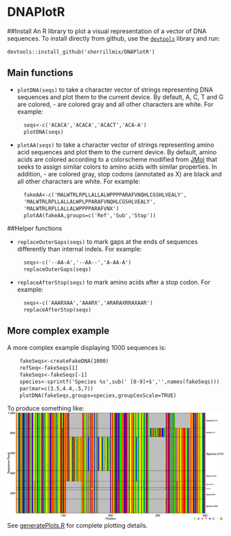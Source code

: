 # DNAPlotR
##Install
An R library to plot a visual representation of a vector of DNA sequences. To install directly from github, use the [<code>devtools</code>](https://github.com/hadley/devtools) library and run:
```
devtools::install_github('sherrillmix/DNAPlotR')
```

## Main functions
* <code>plotDNA(seqs)</code> to take a character vector of strings representing DNA sequences and plot them to the current device. By default, A, C, T and G are colored, - are colored gray and all other characters are white. For example:

        seqs<-c('ACACA','ACACA','ACACT','ACA-A')
        plotDNA(seqs)

* <code>plotAA(seqs)</code> to take a character vector of strings representing amino acid sequences and plot them to the current device. By default, amino acids are colored according to a colorscheme modified from [JMol](http://jmol.sourceforge.net/jscolors/) that seeks to assign similar colors to amino acids with similar properties. In addition, - are colored gray, stop codons (annotated as X) are black and all other characters are white. For example:

        fakeAA<-c('MALWTRLRPLLALLALWPPPPARAFVNQHLCGSHLVEALY',
        'MALWTRLRPLLALLALWPLPPARAFVNQHLCGSHLVEALY',
        'MALWTRLRPLLALLALWPPPPARAFVNX')
        plotAA(fakeAA,groups=c('Ref','Sub','Stop'))

##Helper functions

* <code>replaceOuterGaps(seqs)</code> to mark gaps at the ends of sequences differently than internal indels.  For example:

        seqs<-c('--AA-A','--AA--','A-AA-A')
        replaceOuterGaps(seqs)

* <code>replaceAfterStop(seqs)</code> to mark amino acids after a stop codon.  For example:

        seqs<-c('AAARXAA','AAARX','ARARAXRRAXAAR')
        replaceAfterStop(seqs)

## More complex example
A more complex example displaying 1000 sequences is:

        fakeSeqs<-createFakeDNA(1000)
        refSeq<-fakeSeqs[1]
        fakeSeqs<-fakeSeqs[-1]
        species<-sprintf('Species %s',sub(' [0-9]+$','',names(fakeSeqs)))
        par(mar=c(3.5,4.4,.5,7))
        plotDNA(fakeSeqs,groups=species,groupCexScale=TRUE)

To produce something like:
![Example of DNA plot](dnaPlotExample.png)
See [generatePlots.R](generatePlots.R) for complete plotting details.

